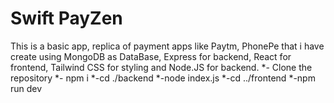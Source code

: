 # Swift PayZen

This is a basic app, replica of payment apps like Paytm, PhonePe that i have create using MongoDB as DataBase, Express for backend, React for frontend, Tailwind CSS for styling and Node.JS for backend.
*- Clone the repository
*- npm i
*-cd ./backend
*-node index.js
*-cd ../frontend
*-npm run dev
